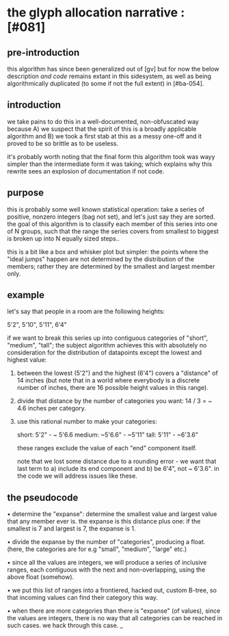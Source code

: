 # the glyph allocation narrative :[#081]

## pre-introduction

this algorithm has since been generalized out of [gv] but for now the
below description *and code* remains extant in this sidesystem, as well
as being algorithmically duplicated (to some if not the full extent) in
[#ba-054].




## introduction

we take pains to do this in a well-documented, non-obfuscated way because
A) we suspect that the spirit of this is a broadly applicable algorithm
and B) we took a first stab at this as a messy one-off and it proved to
be so brittle as to be useless.

it's probably worth noting that the final form this algorithm took was
wayy simpler than the intermediate form it was taking; which explains
why this rewrite sees an explosion of documentation if not code.




## purpose

this is probably some well known statistical operation: take a series
of positive, nonzero integers (bag not set), and let's just say they are
sorted. the goal of this algorithm is to classify each member of this
series into one of N groups, such that the range the series covers
from smallest to biggest is broken up into N equally sized steps..

this is a bit like a box and whisker plot but simpler: the points where
the "ideal jumps" happen are not determined by the distribution of the
members; rather they are determined by the smallest and largest member
only.




## example

let's say that people in a room are the following heights:

  5'2", 5'10", 5'11", 6'4"

if we want to break this series up into contiguous categories of "short",
"medium", "tall"; the subject algorithm achieves this with absolutely no
consideration for the distribution of datapoints except the lowest and
highest value:

  1. between the lowest (5'2") and the highest (6'4") covers a "distance"
     of 14 inches (but note that in a world where everybody is a discrete
     number of inches, there are 16 possible height values in this range).

  2. divide that distance by the number of categories you want:
     14 / 3 = ~ 4.6 inches per category.

  3. use this rational number to make your categories:

     short:  5'2" -  ~ 5'6.6
     medium: ~5'6.6" - ~5'11"
     tall: 5'11" - ~6'3.6"

     these ranges exclude the value of each "end" component itself.

     note that we lost some distance due to a rounding error - we want
     that last term to a) include its end component and b) be 6'4", not
     ~ 6'3.6". in the code we will address issues like these.




## the pseudocode

  • determine the "expanse": determine the smallest value and largest
    value that any member ever is. the expanse is this distance plus
    one: if the smallest is 7 and largest is 7, the expanse is 1.

  • divide the expanse by the number of "categories", producing a float.
    (here, the categories are for e.g "small", "medium", "large" etc.)

  • since all the values are integers, we will produce a series of
    inclusive ranges, each contiguous with the next and non-overlapping,
    using the above float (somehow).

  • we put this list of ranges into a frontiered, hacked out, custom
    B-tree, so that incoming values can find their category this way.

  • when there are more categories than there is "expanse" (of values),
    since the values are integers, there is no way that all categories
    can be reached in such cases. we hack through this case.
_
